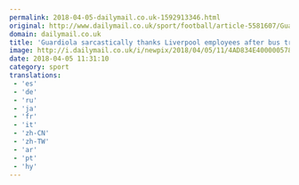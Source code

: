 ```yaml
---
permalink: 2018-04-05-dailymail.co.uk-1592913346.html
original: http://www.dailymail.co.uk/sport/football/article-5581607/Guardiola-sarcastically-thanks-Liverpool-employees-bus-trip.html?ITO=1490&ns_mchannel=rss&ns_campaign=1490
domain: dailymail.co.uk
title: 'Guardiola sarcastically thanks Liverpool employees after bus trip'
image: http://i.dailymail.co.uk/i/newpix/2018/04/05/11/4AD834E400000578-0-image-a-22_1522925910299.jpg
date: 2018-04-05 11:31:10
category: sport
translations: 
 - 'es'
 - 'de'
 - 'ru'
 - 'ja'
 - 'fr'
 - 'it'
 - 'zh-CN'
 - 'zh-TW'
 - 'ar'
 - 'pt'
 - 'hy'
---
```


